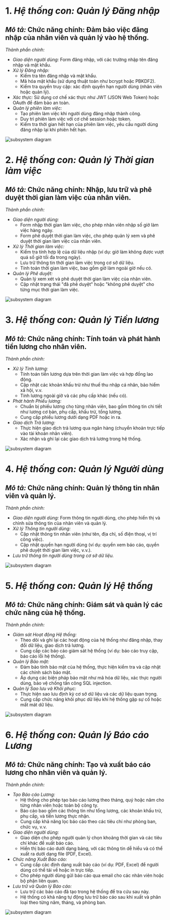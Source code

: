 # 1. *Hệ thống con: Quản lý Đăng nhập* #
## *Mô tả:* Chức năng chính: Đảm bảo việc đăng nhập của nhân viên và quản lý vào hệ thống. ##


*Thành phần chính:*
- *Giao diện người dùng:* Form đăng nhập, với các trường nhập tên đăng nhập và mật khẩu.
- *Xử lý Đăng nhập:*  
  - Kiểm tra tên đăng nhập và mật khẩu.
  - Mã hóa mật khẩu (sử dụng thuật toán như bcrypt hoặc PBKDF2).
  - Kiểm tra quyền truy cập: xác định quyền hạn người dùng (nhân viên hoặc quản lý).
- *Xác thực:* Sử dụng cơ chế xác thực như JWT (JSON Web Token) hoặc OAuth để đảm bảo an toàn.
- *Quản lý phiên làm việc:*  
  - Tạo phiên làm việc khi người dùng đăng nhập thành công.
  - Duy trì phiên làm việc với cơ chế session hoặc token.
  - Kiểm tra thời gian hết hạn của phiên làm việc, yêu cầu người dùng đăng nhập lại khi phiên hết hạn.

![subsystem diagram](https://www.planttext.com/api/plantuml/png/UhzxlqDnIM9HIMbk3bT1Od9sOdggWb9WwSDTY_CKSWxlLJWouKXpNhf2NiR3NMiBb1IgkHGKadCIYuiLbDpoYt8LZan4baP8HZpSlHQNVWK5NGNlp8UxctCLIeeI5KeEhyf3DKUXxF02XLmWgqGX6oYmiXIgoVVmOeMCmviJiSaX6LXOMlbmTsCUa5rQgP0CCX2efXRXDYJV5MHaWcpFERmWLw4CQ49xCiA98GztBSp7eW8gxG8qlAJey1hiAcgvQhaSKlDIGC4A0000__y30000)

# 2. *Hệ thống con: Quản lý Thời gian làm việc* #
## *Mô tả:* Chức năng chính: Nhập, lưu trữ và phê duyệt thời gian làm việc của nhân viên. ##

*Thành phần chính:*
- *Giao diện người dùng:*
  - Form nhập thời gian làm việc, cho phép nhân viên nhập số giờ làm việc hàng ngày.
  - Form phê duyệt thời gian làm việc, cho phép quản lý xem và phê duyệt thời gian làm việc của nhân viên.
- *Xử lý Thời gian làm việc:*  
  - Kiểm tra tính hợp lệ của dữ liệu nhập (ví dụ: giờ làm không được vượt quá số giờ tối đa trong ngày).
  - Lưu trữ thông tin thời gian làm việc trong cơ sở dữ liệu.
  - Tính toán thời gian làm việc, bao gồm giờ làm ngoài giờ nếu có.
- *Quản lý Phê duyệt:*  
  - Quản lý xem xét và phê duyệt thời gian làm việc của nhân viên.
  - Cập nhật trạng thái "đã phê duyệt" hoặc "không phê duyệt" cho từng mục thời gian làm việc.

![subsystem diagram](https://www.planttext.com/api/plantuml/png/X90n2i9044NxdEAJNho2bOqM2XQsImp9OdODoKGKIMLXxG44mKebQ67b8XOBtcDFu1LSHNIniHpc_PatSrVNHauieq8aNig28Oj2-Dt2d3SIYRwW5nkrueWuUzPhWJ4tQX7uc7b0aB0yXzySPG8oDkSg1Nrv_qlqZQh-ZmDgQDbwBa0P0-bAnh21JOh4Kc-YVJiMjc_KmIxJ9nc1kBIzyaSeZVKEWs9ga-IeEBTrNE9Zq0y59dfBxYckwnjpmtKoQe_0yal-CYczHYW7pvy-0000__y30000)

# 3. *Hệ thống con: Quản lý Tiền lương* #
## *Mô tả:* Chức năng chính: Tính toán và phát hành tiền lương cho nhân viên. ##

*Thành phần chính:*
- *Xử lý Tính lương:*  
  - Tính toán tiền lương dựa trên thời gian làm việc và hợp đồng lao động.
  - Cập nhật các khoản khấu trừ như thuế thu nhập cá nhân, bảo hiểm xã hội, v.v.
  - Tính lương ngoài giờ và các phụ cấp khác (nếu có).
- *Phát hành Phiếu lương:*  
  - Chuẩn bị phiếu lương cho từng nhân viên, bao gồm thông tin chi tiết như lương cơ bản, phụ cấp, khấu trừ, tổng lương.
  - Cung cấp phiếu lương dưới dạng PDF hoặc in ra.
- *Giao dịch Trả lương:*  
  - Thực hiện giao dịch trả lương qua ngân hàng (chuyển khoản trực tiếp vào tài khoản nhân viên).
  - Xác nhận và ghi lại các giao dịch trả lương trong hệ thống.

![subsystem diagram](https://www.planttext.com/api/plantuml/png/Z94nQiD044LxdUAZFdSmf73hW8kq6zdiYiXZ8Qq2mRX8vSALSMsmOaA8mP10AYr1nGRVOqwGAsHa6un88Ec6vR_z_yzykRgJMvNPOfG4gOfkbHuYl2gusX0I_u5-pEv1nlthlYGTOX80KQBo7E4rkzrHutTasXBWulHinxua3DYzATZCRmbQlbm9k1xXJiPPz8VUiDka-5omMv8MxVGSeMTyQM7yMi2UYRcgYvyvBetKUI7Si9l36lzE6ZOcf6tWfEvAgxXng-g3zKmGTWjX1E7gYTe9kh4QDsddaK4_axNztr-VqPRtlTyMYBXwBdwDGTe_qg7pSHdJe3EaGNE_Rm000F__0m00)

# 4. *Hệ thống con: Quản lý Người dùng* #
## *Mô tả:* Chức năng chính: Quản lý thông tin nhân viên và quản lý. ##

*Thành phần chính:*
- *Giao diện người dùng:* Form thông tin người dùng, cho phép hiển thị và chỉnh sửa thông tin của nhân viên và quản lý.
- *Xử lý Thông tin người dùng:*  
  - Cập nhật thông tin nhân viên (như tên, địa chỉ, số điện thoại, vị trí công việc).
  - Cập nhật quyền hạn người dùng (ví dụ: quyền xem báo cáo, quyền phê duyệt thời gian làm việc, v.v.).
- *Lưu trữ thông tin người dùng trong cơ sở dữ liệu.*

![subsystem diagram](https://www.planttext.com/api/plantuml/png/UhzxlqDnIM9HIMbk3bT1Od9sOdggWb9WwSDTY_CKSWxlLV1BFxRXuUwvcGefXtVcfIifL7CfA2Jd91ONAoYvvHVbAfHa7DwIbwvGafcda8Ug5A4muk7kjM33Gd0g1fkheA2huFnmrze2XRmC85M2P3XKrkVOXbA5agA7kzUZojLorN8vfEQbW7m10000__y30000)

# 5. *Hệ thống con: Quản lý Hệ thống* #
## *Mô tả:* Chức năng chính: Giám sát và quản lý các chức năng của hệ thống. ##

*Thành phần chính:*
- *Giám sát Hoạt động Hệ thống:*  
  - Theo dõi và ghi lại các hoạt động của hệ thống như đăng nhập, thay đổi dữ liệu, giao dịch trả lương.
  - Cung cấp các báo cáo giám sát hệ thống (ví dụ: báo cáo truy cập, báo cáo lỗi hệ thống).
- *Quản lý Bảo mật:*  
  - Đảm bảo tính bảo mật của hệ thống, thực hiện kiểm tra và cập nhật các chính sách bảo mật.
  - Áp dụng các biện pháp bảo mật như mã hóa dữ liệu, xác thực người dùng, bảo vệ chống tấn công SQL injection.
- *Quản lý Sao lưu và Khôi phục:*  
  - Thực hiện sao lưu định kỳ cơ sở dữ liệu và các dữ liệu quan trọng.
  - Cung cấp chức năng khôi phục dữ liệu khi hệ thống gặp sự cố hoặc mất mát dữ liệu.

![subsystem diagram](https://www.planttext.com/api/plantuml/png/R96nJiCm48RtFCMlxBn31KChTQhW1OmJnLOT9sgSBbKdXWvC7H1YeqAC5PM09HPYCE8zxWbu1IweDAsKoVRTV_g-at_yvw1oOkRgt4Iba5EHfOWdDJLF5YPyO4H-1QV8hsqMOn41qeYgGZpKOPEZ2Xk7KK4D7rzhyWyswna1pd2bqW99UDTG9_5zUwWq3DTxsiiEUYHsphS2EJLRrq4k-5d2ghOAgSBMgbPHAbntyNrshCdVv70pmM1_3nQ-O_lJO3_xKXGmtxiQy_28iGfl6YMFFylEv11fzxXbZIdvrt_oqGGIyYymxBAg_tZBQ93QfFsENm000F__0m00)
# 6. *Hệ thống con: Quản lý Báo cáo Lương* #
## *Mô tả:* Chức năng chính: Tạo và xuất báo cáo lương cho nhân viên và quản lý. ##

*Thành phần chính:*
- *Tạo Báo cáo Lương:*  
  - Hệ thống cho phép tạo báo cáo lương theo tháng, quý hoặc năm cho từng nhân viên hoặc toàn bộ công ty.
  - Báo cáo bao gồm các thông tin như tổng lương, các khoản khấu trừ, phụ cấp, và tiền lương thực nhận.
  - Cung cấp khả năng lọc báo cáo theo các tiêu chí như phòng ban, chức vụ, v.v.
- *Giao diện người dùng:*  
  - Giao diện cho phép người quản lý chọn khoảng thời gian và các tiêu chí khác để xuất báo cáo.
  - Hiển thị báo cáo dưới dạng bảng, với các thông tin dễ hiểu và có thể xuất ra dưới dạng file (PDF, Excel).
- *Chức năng Xuất Báo cáo:*  
  - Cung cấp các định dạng xuất báo cáo (ví dụ: PDF, Excel) để người dùng có thể tải về hoặc in trực tiếp.
  - Cho phép người dùng gửi báo cáo qua email cho các nhân viên hoặc bộ phận liên quan.
- *Lưu trữ và Quản lý Báo cáo:*  
  - Lưu trữ các báo cáo đã tạo trong hệ thống để tra cứu sau này.
  - Hệ thống có khả năng tự động lưu trữ báo cáo sau khi xuất và phân loại theo từng năm, tháng, và phòng ban.

![subsystem diagram](https://www.planttext.com/api/plantuml/png/UhzxlqDnIM9HIMbk3bT1Od9sOdggWb9WwSDTY_CKSWxlLN0wl31V8Hb8A2bKSoae9ESa5XShA4KytBqMBEtoSFTwXPpCXxlRIz6LAYZeAeGyt3qrBrqXu-7knGKAAGYrK6cuCQXIjGYBGXxk0XgArMIGH19CGk78n8Uxk_Co5B8VxjwCGqb9Hcg-GkNXLQKAoGztBOTOLClba9gN0l8y0000__y30000)
